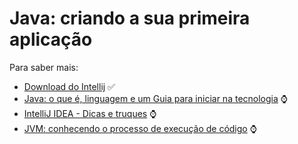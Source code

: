 # Java: criando a sua primeira aplicação


Para saber mais: 

- [Download do Intellij](https://www.jetbrains.com/pt-br/idea/) :white_check_mark:
- [Java: o que é, linguagem e um Guia para iniciar na tecnologia](https://www.alura.com.br/artigos/java?_gl=1*1xsszni*_ga*MTc3NTM0NzMwNi4xNjczODg5Nzkz*_ga_1EPWSW3PCS*MTY5NDk2MDI3Ni43Ny4xLjE2OTQ5NjExNzQuMC4wLjA.*_fplc*em5iaW9YZkNzTzFwSVJrd3p3JTJCNHFzUGtlVkVEVEVZNkMxJTJGTkZDR2xEMk80WHozeVlyQ3RqWHQ3MjI1dmsybnVTU20zV0Y5ZWZoZHpadiUyQjVoM0tucm1SdFhxWVN4eTVCenFESUk4ZzQ5aGxjTG4zYUxyQzhUNkVmeXNxQVdRJTNEJTNE) :watch:
- [IntelliJ IDEA - Dicas e truques](https://www.alura.com.br/artigos/intellij-idea-dicas-truques-usar-no-dia-a-dia?_gl=1*fdyd8r*_ga*MTc3NTM0NzMwNi4xNjczODg5Nzkz*_ga_1EPWSW3PCS*MTY5NDk2MDI3Ni43Ny4xLjE2OTQ5NjE1MDcuMC4wLjA.*_fplc*em5iaW9YZkNzTzFwSVJrd3p3JTJCNHFzUGtlVkVEVEVZNkMxJTJGTkZDR2xEMk80WHozeVlyQ3RqWHQ3MjI1dmsybnVTU20zV0Y5ZWZoZHpadiUyQjVoM0tucm1SdFhxWVN4eTVCenFESUk4ZzQ5aGxjTG4zYUxyQzhUNkVmeXNxQVdRJTNEJTNE) :watch:
- [JVM: conhecendo o processo de execução de código](https://www.alura.com.br/artigos/jvm-conhecendo-processo-execucao-de-codigo?_gl=1*18qfsqt*_ga*MTc3NTM0NzMwNi4xNjczODg5Nzkz*_ga_1EPWSW3PCS*MTY5NDk2MDI3Ni43Ny4xLjE2OTQ5NjE5NTcuMC4wLjA.*_fplc*em5iaW9YZkNzTzFwSVJrd3p3JTJCNHFzUGtlVkVEVEVZNkMxJTJGTkZDR2xEMk80WHozeVlyQ3RqWHQ3MjI1dmsybnVTU20zV0Y5ZWZoZHpadiUyQjVoM0tucm1SdFhxWVN4eTVCenFESUk4ZzQ5aGxjTG4zYUxyQzhUNkVmeXNxQVdRJTNEJTNE) :watch: